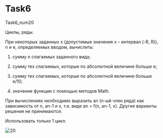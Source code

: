 # Task6
Task6_num20

Циклы, ряды.

При некоторых заданных x (допустимые значения x – интервал (-R, R)), n и e, определяемых вводом, вычислить:

1) сумму n слагаемых заданного вида;
  
2) сумму тех слагаемых, которые по абсолютной величине больше e;
  
3) сумму тех слагаемых, которые по абсолютной величине больше e/10;
  
4) значение функции с помощью методов Math.

При вычислениях необходимо выразить an (n-ый член ряда) как зависимость от n, an-1 и x, т.е. виде an = f(n, an-1, x). 
Другие варианты решения не принимаются.

Использовать только 1 цикл.

![20](https://user-images.githubusercontent.com/90615042/138910218-1003ddc8-d2d5-40a2-8fac-12e3e28a9136.png)
